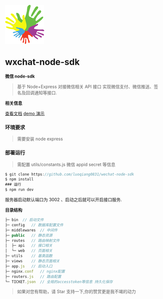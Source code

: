 ![logo](https://github.com/luoqiang0831/wechat-node-sdk/blob/main/public/favicon.png)

# wxchat-node-sdk

**微信 node-sdk**

> 基于 Node+Express 对接微信相关 API 接口 实现微信支付、微信推送、签名及回调通知等接口.

**相关信息**

<a href="https://luoqiang0831.github.io/wechat-node-sdk/">查看文档</a> <a href="https://abc.junxun365.com/wx/">demo 演示</a>

<!-- ![project.png](https://i.loli.net/2017/12/07/5a28ea5c3468d.png) -->

### 环境要求

> 需要安装 node express

### 部署运行

> 需配置 utils/constants.js 微信 appid secret 等信息

```javascript
$ git clone https://github.com/luoqiang0831/wechat-node-sdk
$ npm install
### 运行
$ npm run dev
```

服务器启动默认端口为 3002 、启动之后就可以开启接口服务.

**目录结构**

```javascript
├─ bin  // 启动文件
├─ config   // 数据库配置文件
├─ middlewares  // 中间件
├─ public   // 静态资源
├─ routes   // 路由映射文件
│  ├─ api   // 接口相关
│  └─ web   // 页面相关
├─ utils    // 基类函数
├─ views    // 静态页面相关
├─ app.js   // 启动入口
├─ nginx.conf   // nginx配置
├─ routers.js   // 路由配置
└─ TICKET.json  // 全局的accesstoken等信息 持久化保存

```

> 如果对您有帮助，请 Star 支持一下,你的赞赏更是我不竭的动力

<!-- ![赞赏一下呗](https://www.junxun365.com/upload/images/zfb_pay.jpg) -->
